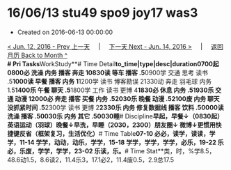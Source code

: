 # 16/06/13 stu49 spo9 joy17 was3

* Created on 2016-06-13 00:00:00

[&lt; Jun. 12, 2016 - Prev 上一天](d12.md)     \|     [下一天 Next - Jun. 14, 2016 &gt;](d14.md)     \|     [返回月历 Back to Month ^](index.md)   
**\# Pri Tasks**WorkStudy**\# Time Detail**to\_time\|type\|desc\|duration0700起0800必 洗澡 内务 播客 奔走 10830读 等车 播客 .5**0900学 交通 思考 读书 .5**1000读 早餐 播客 内务 1**1200学 读书 博客勘误 21330动 奔走 羽毛球 内务 1.5**1400乐 午餐 聊天 .5**1800学 工作 读书 更博 4**1830必 休息 内务 .51930乐 交通 动漫 12000必 奔走 播客 买餐 内务 .52030乐 晚餐 动漫 .52100废 内务 聊天 没抓紧时间 .5**2300学 读书 更博 2**2330乐 内务 修复数据线 播客 饮料 .50000读 洗澡 播客 .50030乐 内务 其它 .50030睡**\# Discipline**早起，早餐↓（0830起）英语运动（羽球）晚餐↓早洗，早睡（2030，2300）朋友圈↓ 微博↓更惯用快捷键反省（框架复习，生活优化）**\# Time Table**07-10 必必，读学，读读，学学，11-14 学学，动动，动乐，学学，15-18 学学，学学，学学，必乐，19-22 乐必，乐废，学学，学学，23-02 乐读，乐。**\# Time Stat**类，时，%学8.5，48.6动1.5，8.6读2，11.4乐3，17.1必2，11.4废0.5，2.9总17.5

